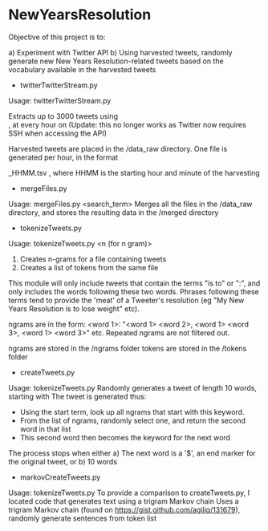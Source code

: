NewYearsResolution
==================

Objective of this project is to:

a) Experiment with Twitter API
b) Using harvested tweets, randomly generate new New Years Resolution-related tweets based on the vocabulary available in the harvested tweets

- twitterTwitterStream.py 

Usage: twitterTwitterStream.py <search term> <minute>
Extracts up to 3000 tweets using <search term>, at every hour on <minute>
(Update: this no longer works as Twitter now requires SSH when accessing the API)

Harvested tweets are placed in the /data_raw directory. One file is generated per hour, in the format <search term>_HHMM.tsv , where HHMM is the starting hour and minute of the harvesting

- mergeFiles.py

Usage: mergeFiles.py <search_term>
Merges all the files in the /data_raw directory, and stores the resulting data in the /merged directory

- tokenizeTweets.py

Usage: tokenizeTweets.py <file name> <file directory> <n (for n gram)>
1. Creates n-grams for a file containing tweets
2. Creates a list of tokens from the same file

This module will only include tweets that contain the terms "is to" or ":", and only includes the words following these two words. Phrases following these terms tend to provide the 'meat' of a Tweeter's resolution (eg "My New Years Resolution is to lose weight" etc).

ngrams are in the form: <word 1>: "<word 1> <word 2>, <word 1> <word 3>, <word 1> <word 3>" etc. Repeated ngrams are not filtered out.

ngrams are stored in the /ngrams folder
tokens are stored in the /tokens folder

- createTweets.py

Usage: tokenizeTweets.py <file name> <file directory> <start term>
Randomly generates a tweet of length 10 words, starting with <start term>
The tweet is generated thus:
- Using the start term, look up all ngrams that start with this keyword.
- From the list of ngrams, randomly select one, and return the second word in that list
- This second word then becomes the keyword for the next word

The process stops when either a) The next word is a '$', an end marker for the original tweet, or b) 10 words

- markovCreateTweets.py

Usage: tokenizeTweets.py <file name> <file directory>
To provide a comparison to createTweets.py, I located code that generates text using a trigram Markov chain
Uses a trigram Markov chain (found on https://gist.github.com/agiliq/131679), randomly generate sentences from token list
